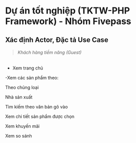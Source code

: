 # Dự án tốt nghiệp (TKTW-PHP Framework) - Nhóm Fivepass
## Xác định Actor, Đặc tả Use Case

> ###### Khách hàng tiềm năng (Guest)

 - Xem trang chủ

 -Xem các sản phẩm theo:

 Theo chủng loại

 Nhà sản xuất

 Tìm kiếm theo văn bản gõ vào

 Xem chi tiết sản phẩm được chọn

 Xem khuyến mãi

 Xem so sánh
>
